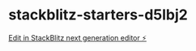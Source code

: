 # stackblitz-starters-d5lbj2

[Edit in StackBlitz next generation editor ⚡️](https://stackblitz.com/~/github.com/vinaykanth-s/stackblitz-starters-d5lbj2)